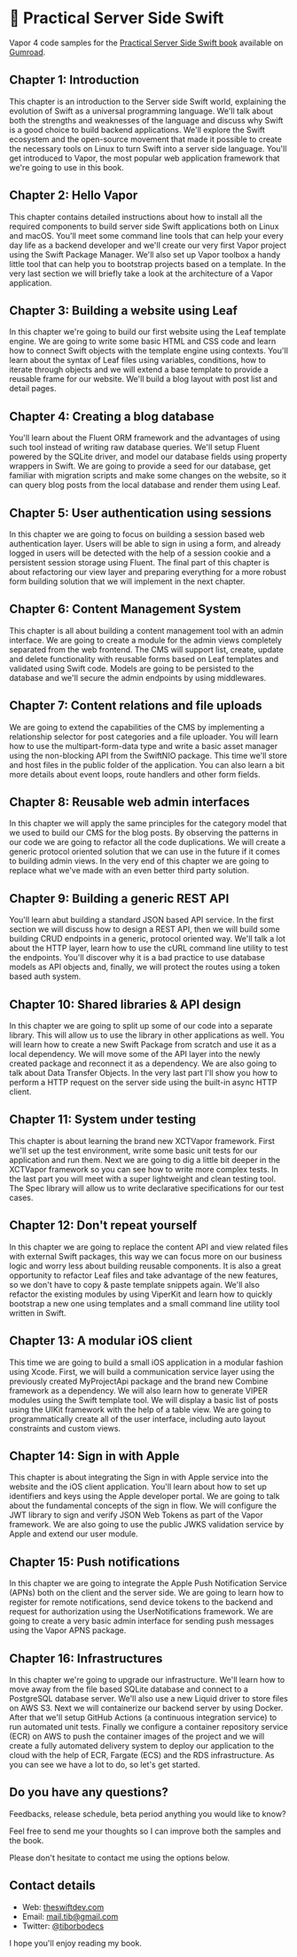 # 📖 Practical Server Side Swift 

Vapor 4 code samples for the [Practical Server Side Swift book](https://gumroad.com/l/practical-server-side-swift) available on [Gumroad](https://gumroad.com/l/practical-server-side-swift).  

## Chapter 1: Introduction

This chapter is an introduction to the Server side Swift world, explaining the evolution of Swift as a universal programming language. We'll talk about both the strengths and weaknesses of the language and discuss why Swift is a good choice to build backend applications. We'll explore the Swift ecosystem and the open-source movement that made it possible to create the necessary tools on Linux to turn Swift into a server side language. You'll get introduced to Vapor, the most popular web application framework that we're going to use in this book.

## Chapter 2: Hello Vapor

This chapter contains detailed instructions about how to install all the required components to build server side Swift applications both on Linux and macOS. You'll meet some command line tools that can help your every day life as a backend developer and we'll create our very first Vapor project using the Swift Package Manager. We'll also set up Vapor toolbox a handy little tool that can help you to bootstrap projects based on a template. In the very last section we will briefly take a look at the architecture of a Vapor application.

## Chapter 3: Building a website using Leaf

In this chapter we're going to build our first website using the Leaf template engine. We are going to write some basic HTML and CSS code and learn how to connect Swift objects with the template engine using contexts. You'll learn about the syntax of Leaf files using variables, conditions, how to iterate through objects and we will extend a base template to provide a reusable frame for our website. We'll build a blog layout with post list and detail pages.

## Chapter 4: Creating a blog database

You'll learn about the Fluent ORM framework and the advantages of using such tool instead of writing raw database queries. We'll setup Fluent powered by the SQLite driver, and model our database fields using property wrappers in Swift. We are going to provide a seed for our database, get familiar with migration scripts and make some changes on the website, so it can query blog posts from the local database and render them using Leaf.

## Chapter 5: User authentication using sessions

In this chapter we are going to focus on building a session based web authentication layer. Users will be able to sign in using a form, and already logged in users will be detected with the help of a session cookie and a persistent session storage using Fluent. The final part of this chapter is about refactoring our view layer and preparing everything for a more robust form building solution that we will implement in the next chapter.

## Chapter 6: Content Management System

This chapter is all about building a content management tool with an admin interface. We are going to create a module for the admin views completely separated from the web frontend. The CMS will support list, create, update and delete functionality with reusable forms based on Leaf templates and validated using Swift code. Models are going to be persisted to the database and we'll secure the admin endpoints by using middlewares.

## Chapter 7: Content relations and file uploads

We are going to extend the capabilities of the CMS by implementing a relationship selector for post categories and a file uploader. You will learn how to use the multipart-form-data type and write a basic asset manager using the non-blocking API from the SwiftNIO package. This time we'll store and host files in the public folder of the application. You can also learn a bit more details about event loops, route handlers and other form fields.

## Chapter 8: Reusable web admin interfaces

In this chapter we will apply the same principles for the category model that we used to build our CMS for the blog posts. By observing the patterns in our code we are going to refactor all the code duplications. We will create a generic protocol oriented solution that we can use in the future if it comes to building admin views. In the very end of this chapter we are going to replace what we've made with an even better third party solution.

## Chapter 9: Building a generic REST API

You'll learn abut building a standard JSON based API service. In the first section we will discuss how to design a REST API, then we will build some building CRUD endpoints in a generic, protocol oriented way. We'll talk a lot about the HTTP layer, learn how to use the cURL command line utility to test the endpoints. You'll discover why it is a bad practice to use database models as API objects and, finally, we will protect the routes using a token based auth system. 

## Chapter 10: Shared libraries & API design

In this chapter we are going to split up some of our code into a separate library. This will allow us to use the library in other applications as well. You will learn how to create a new Swift Package from scratch and use it as a local dependency. We will move some of the API layer into the newly created package and reconnect it as a dependency. We are also going to talk about Data Transfer Objects. In the very last part I'll show you how to perform a HTTP request on the server side using the built-in async HTTP client.

## Chapter 11: System under testing

This chapter is about learning the brand new XCTVapor framework. First we'll set up the test environment, write some basic unit tests for our application and run them. Next we are going to dig a little bit deeper in the XCTVapor framework so you can see how to write more complex tests. In the last part you will meet with a super lightweight and clean testing tool. The Spec library will allow us to write declarative specifications for our test cases.

## Chapter 12: Don't repeat yourself

In this chapter we are going to replace the content API and view related files with external Swift packages, this way we can focus more on our business logic and worry less about building reusable components. It is also a great opportunity to refactor Leaf files and take advantage of the new features, so we don't have to copy & paste template snippets again. We'll also refactor the existing modules by using ViperKit and learn how to quickly bootstrap a new one using templates and a small command line utility tool written in Swift.

## Chapter 13: A modular iOS client

This time we are going to build a small iOS application in a modular fashion using Xcode. First, we will build a communication service layer using the previously created MyProjectApi package and the brand new Combine framework as a dependency. We will also learn how to generate VIPER modules using the Swift template tool. We will display a basic list of posts using the UIKit framework with the help of a table view. We are going to programmatically create all of the user interface, including auto layout constraints and custom views.

## Chapter 14: Sign in with Apple

This chapter is about integrating the Sign in with Apple service into the website and the iOS client application. You'll learn about how to set up identifiers and keys using the Apple developer portal. We are going to talk about the fundamental concepts of the sign in flow. We will configure the JWT library to sign and verify JSON Web Tokens as part of the Vapor framework. We are also going to use the public JWKS validation service by Apple and extend our user module.

## Chapter 15: Push notifications

In this chapter we are going to integrate the Apple Push Notification Service (APNs) both on the client and the server side. We are going to learn how to register for remote notifications, send device tokens to the backend and request for authorization using the UserNotifications framework. We are going to create a very basic admin interface for sending push messages using the Vapor APNS package.

## Chapter 16: Infrastructures

In this chapter we're going to upgrade our infrastructure. We'll learn how to move away from the file based SQLite database and connect to a PostgreSQL database server. We'll also use a new Liquid driver to store files on AWS S3. Next we will containerize our backend server by using Docker. After that we'll setup GitHub Actions (a continuous integration service) to run automated unit tests. Finally we configure a container repository service (ECR) on AWS to push the container images of the project and we will create a fully automated delivery system to deploy our application to the cloud with the help of ECR, Fargate (ECS) and the RDS infrastructure. As you can see we have a lot to do, so let's get started.


## Do you have any questions?

Feedbacks, release schedule, beta period anything you would like to know?

Feel free to send me your thoughts so I can improve both the samples and the book.

Please don't hesitate to contact me using the options below.

## Contact details

- Web: [theswiftdev.com](https://theswiftdev.com)
- Email: [mail.tib@gmail.com](mailto:mail.tib@gmail.com)
- Twitter: [@tiborbodecs](https://twitter.com/tiborbodecs)

I hope you'll enjoy reading my book.
